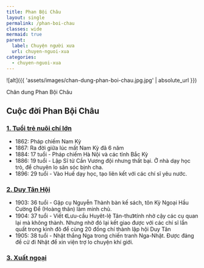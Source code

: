 ```yaml
---
title: Phan Bội Châu
layout: single
permalink: /phan-boi-chau
classes: wide
mermaid: true
parent:
  label: Chuyện người xưa
  url: chuyen-nguoi-xua
categories: 
  - chuyen-nguoi-xua
---
```


![alt]({{ 'assets/images/chan-dung-phan-boi-chau.jpg.jpg' | absolute_url }})
> <cite>
Chân dung Phan Bội Châu
</cite>

## Cuộc đời Phan Bội Châu

### <a href="/pbc-tuoi-tre-nuoi-chi-lon" target="_blank">1. Tuổi trẻ nuôi chí lớn</a>
* 1862: Pháp chiếm Nam Kỳ
* 1867: Ra đời giữa lúc mất Nam Kỳ đã 6 năm
* 1884: 17 tuổi - Pháp chiếm Hà Nội và các tỉnh Bắc Kỳ
* 1886: 19 tuổi - Lập Sĩ tử Cần Vương đội nhưng thất bại. Ở nhà dạy học trò, để chuyên lo săn sóc bịnh cha.
* 1896: 29 tuổi - Vào Huế dạy học, tạo liên kết với các chí sĩ yêu nước.

### <a href="/pbc-duy-tan-hoi" target="_blank">2. Duy Tân Hội</a>
* 1903: 36 tuổi - Gặp cụ Nguyễn Thành bàn kế sách, tôn Kỳ Ngoại Hầu Cường Để (Hoàng thân) làm minh chủ.
* 1904: 37 tuổi - Viết 《Lưu-cầu Huyêt-lệ Tân-thư》tính nhờ cậy các cụ quan lại mà không thành. Nhưng nhờ đó lại kết giao được với các chí sĩ lẩn quất trong kinh đô để cùng 20 đồng chí thành lập hội Duy Tân
* 1905: 38 tuổi - Nhật thắng Nga trong chiến tranh Nga-Nhật. Được đảng đề cử đi Nhật để xin viện trợ lo chuyện khí giới.

### <a href="/pbc-xuat-ngoai" target="_blank">3. Xuất ngoại</a>
